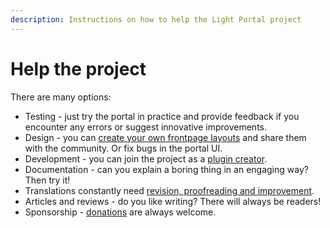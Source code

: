 ```yaml
---
description: Instructions on how to help the Light Portal project
---
```


# Help the project

There are many options:

- Testing - just try the portal in practice and provide feedback if you encounter any errors or suggest innovative improvements.
- Design - you can [create your own frontpage layouts](./create-layout.md) and share them with the community. Or fix bugs in the portal UI.
- Development - you can join the project as a [plugin creator](../plugins/create-new.md).
- Documentation - can you explain a boring thing in an engaging way? Then try it!
- Translations constantly need [revision, proofreading and improvement](https://crowdin.com/project/light-portal).
- Articles and reviews - do you like writing? There will always be readers!
- Sponsorship - [donations](https://ko-fi.com/dragomano/) are always welcome.
